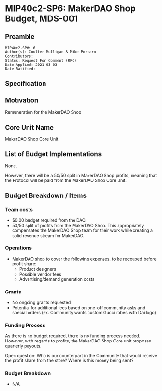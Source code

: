 # MIP40c2-SP6: MakerDAO Shop Budget, MDS-001

## Preamble

```
MIP40c2-SP#: 6
Author(s): Coulter Mulligan & Mike Porcaro
Contributors:
Status: Request For Comment (RFC)
Date Applied: 2021-03-03
Date Ratified:
```

## Specification

## Motivation

Remuneration for the MakerDAO Shop

## Core Unit Name

MakerDAO Shop Core Unit

## List of Budget Implementations

None.

However, there will be a 50/50 split in MakerDAO Shop profits, meaning that the Protocol will be paid from the MakerDAO Shop Core Unit.

## Budget Breakdown / Items

### Team costs

* $0.00 budget required from the DAO.
* 50/50 split of profits from the MakerDAO Shop. This appropriately compensates the MakerDAO Shop team for their work while creating a solid revenue stream for MakerDAO.

### Operations

* MakerDAO shop to cover the following expenses, to be recouped before profit share:
  * Product designers
  * Possible vendor fees
  * Advertising/demand generation costs

### Grants

* No ongoing grants requested
* Potential for additional fees based on one-off community asks and special orders (ex. Community wants custom Gucci robes with Dai logo)

### Funding Process

As there is no budget required, there is no funding process needed.
However, with regards to profits, the MakerDAO Shop Core unit proposes quarterly payouts.

Open question: Who is our counterpart in the Community that would receive the profit share from the store? Where is this money being sent?

### Budget Breakdown

* N/A
